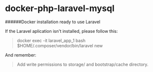 # docker-php-laravel-mysql
######Docker installation ready to use Laravel

If the Laravel aplication isn't installed, please follow this:

> docker exec -it laravel_app_1 bash
> $HOME/.composer/vendor/bin/laravel new

And remember:

> Add write permissions to storage/ and bootstrap/cache directory.
